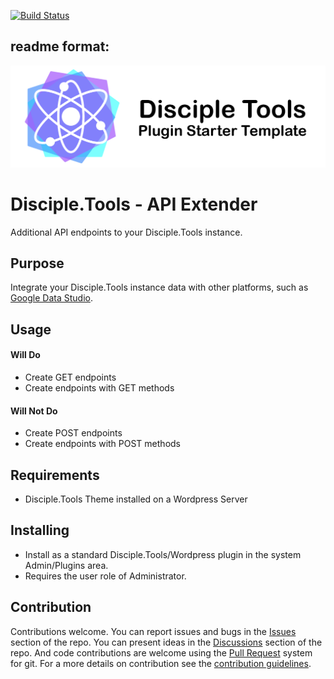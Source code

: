 [![Build Status](https://travis-ci.com/DiscipleTools/disciple-tools-api-extender.svg?branch=master)](https://travis-ci.com/DiscipleTools/disciple-tools-api-extender)

## readme format:

![Plugin Banner](https://raw.githubusercontent.com/prykon/disciple-tools-api-extender/master/documentation/banner.png)

# Disciple.Tools - API Extender

Additional API endpoints to your Disciple.Tools instance.

## Purpose

Integrate your Disciple.Tools instance data with other platforms, such as [Google Data Studio](https://datastudio.google.com/).

## Usage

#### Will Do

- Create GET endpoints
- Create endpoints with GET methods

#### Will Not Do

- Create POST endpoints
- Create endpoints with POST methods

## Requirements

- Disciple.Tools Theme installed on a Wordpress Server

## Installing

- Install as a standard Disciple.Tools/Wordpress plugin in the system Admin/Plugins area.
- Requires the user role of Administrator.

## Contribution

Contributions welcome. You can report issues and bugs in the
[Issues](https://github.com/prykon/disciple-tools-api-extender/issues) section of the repo. You can present ideas
in the [Discussions](https://github.com/prykon/disciple-tools-api-extender/discussions) section of the repo. And
code contributions are welcome using the [Pull Request](https://github.com/prykon/disciple-tools-api-extender/pulls)
system for git. For a more details on contribution see the
[contribution guidelines](https://github.com/prykon/disciple-tools-api-extender/blob/master/CONTRIBUTING.md).
